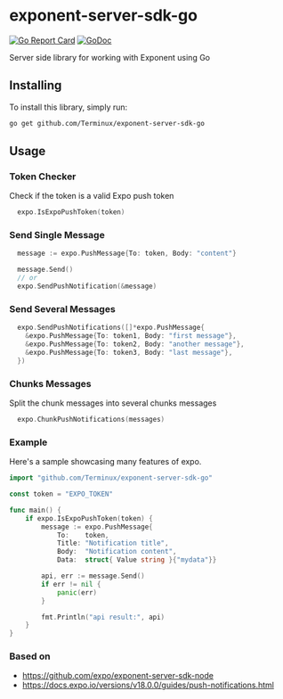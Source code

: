 # exponent-server-sdk-go
[![Go Report Card](https://goreportcard.com/badge/github.com/Terminux/exponent-server-sdk-go)](https://goreportcard.com/report/github.com/Terminux/exponent-server-sdk-go)
[![GoDoc](https://godoc.org/github.com/Terminux/exponent-server-sdk-go?status.svg)](https://godoc.org/github.com/Terminux/exponent-server-sdk-go)

Server side library for working with Exponent using Go

## Installing
To install this library, simply run:
```bash
go get github.com/Terminux/exponent-server-sdk-go
```
## Usage
### Token Checker
Check if the token is a valid Expo push token
```go
  expo.IsExpoPushToken(token)
```

### Send Single Message
```go
  message := expo.PushMessage{To: token, Body: "content"}

  message.Send()
  // or
  expo.SendPushNotification(&message)
```

### Send Several Messages
```go
  expo.SendPushNotifications([]*expo.PushMessage{
    &expo.PushMessage{To: token1, Body: "first message"},
    &expo.PushMessage{To: token2, Body: "another message"},
    &expo.PushMessage{To: token3, Body: "last message"},
  })
```

### Chunks Messages
Split the chunk messages into several chunks messages
```go
  expo.ChunkPushNotifications(messages)
```

### Example
Here's a sample showcasing many features of expo.
```go
import "github.com/Terminux/exponent-server-sdk-go"

const token = "EXPO_TOKEN"

func main() {
	if expo.IsExpoPushToken(token) {
		message := expo.PushMessage{
			To:    token,
			Title: "Notification title",
			Body:  "Notification content",
			Data:  struct{ Value string }{"mydata"}}

		api, err := message.Send()
		if err != nil {
			panic(err)
		}

		fmt.Println("api result:", api)
	}
}
```

### Based on

  * https://github.com/expo/exponent-server-sdk-node
  * https://docs.expo.io/versions/v18.0.0/guides/push-notifications.html